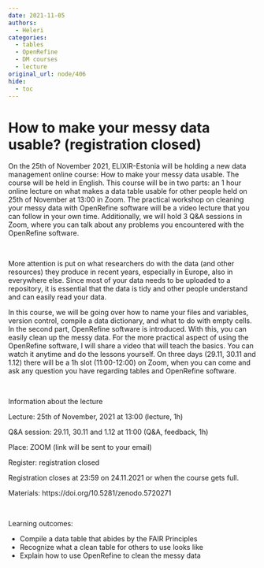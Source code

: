```yaml
---
date: 2021-11-05
authors:
  - Heleri
categories:
  - tables
  - OpenRefine
  - DM courses
  - lecture
original_url: node/406
hide:
  - toc
---
```


# How to make your messy data usable? (registration closed)

<p dir="ltr">On the<b> </b>25th of November 2021, ELIXIR-Estonia will be holding a new data management online course: How to make your messy data usable. The course will be held in English. This course will be in two parts: an 1 hour online lecture on what makes a data table usable for other people held on 25th of November at 13:00 in Zoom. The practical workshop on cleaning your messy data with OpenRefine software will be a video lecture that you can follow in your own time. Additionally, we will hold 3 Q&amp;A sessions in Zoom, where you can talk about any problems you encountered with the OpenRefine software.</p>

<p>&nbsp;</p>

<p>More attention is put on what researchers do with the data (and other resources) they produce in recent years, especially in Europe, also in everywhere else. Since most of your data needs to be uploaded to a repository, it is essential that the data is tidy and other people understand and can easily read your data.&nbsp;&nbsp;</p>

<p>In this course, we will be going over how to name your files and variables, version control, compile a data dictionary, and what to do with empty cells. In the second part, OpenRefine software is introduced. With this, you can easily clean up the messy data. For the more practical aspect of using the OpenRefine software, I will share a video that will teach the basics. You can watch it anytime and do the lessons yourself. On three days (29.11, 30.11 and 1.12) there will be a 1h slot (11:00-12:00) on Zoom, when you can come and ask any question you have regarding tables and OpenRefine software.&nbsp;</p>

<p>&nbsp;</p>

<p>Information about the lecture</p>

<p>Lecture: 25th of November, 2021 at 13:00 (lecture, 1h)</p>

<p>Q&amp;A session: 29.11, 30.11 and 1.12 at 11:00 (Q&amp;A, feedback, 1h)</p>

<p>Place: ZOOM (link will be sent to your email)</p>

<p>Register: registration closed</p>

<p>Registration closes at 23:59 on 24.11.2021 or when the course gets full.</p>

<p>Materials:&nbsp;https://doi.org/10.5281/zenodo.5720271&nbsp;</p>

<p>&nbsp;</p>

<p>Learning outcomes:&nbsp;</p>

<ul>
	<li role="presentation">Compile a data table that abides by the FAIR Principles</li>
	<li role="presentation">Recognize what a clean table for others to use looks like</li>
	<li role="presentation">Explain how to use OpenRefine to clean the messy data</li>
</ul>

